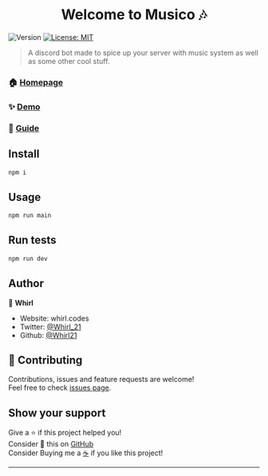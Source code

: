<h1 align="center">Welcome to Musico 🎶</h1>
<p>
  <img alt="Version" src="https://img.shields.io/badge/version-2.0.0-blue.svg?cacheSeconds=2592000" />
  <a href="#" target="_blank">
    <img alt="License: MIT" src="https://img.shields.io/badge/License-MIT-yellow.svg" />
  </a>

</p>

> A discord bot made to spice up your server with music system as well as some other cool stuff.

### 🏠 [Homepage](https://musico.whirl.codes)

### ✨ [Demo](https://discord.com/api/oauth2/authorize?client_id=876761541481992212&permissions=2184301889&redirect_uri=https%3A%2F%2Fmusico.whirl.codes&scope=bot%20applications.commands)

### 📗 [Guide](https://github.com/whirl21/musico/Guides)
## Install

```sh
npm i
```

## Usage

```sh
npm run main
```

## Run tests

```sh
npm run dev
```

## Author

👤 **Whirl**

* Website: whirl.codes
* Twitter: [@Whirl\_21](https://twitter.com/Whirl\_21)
* Github: [@Whirl21](https://github.com/Whirl21)

## 🤝 Contributing

Contributions, issues and feature requests are welcome!<br />Feel free to check [issues page](https://github.com/whirl21/musico/issues). 

## Show your support

Give a ⭐️ if this project helped you!<br>
Consider 🥢 this  on [GitHub](https://github.com/Whirl21/Musico)<br>
Consider Buying me a [☕️](https://) if you like this project!
***
